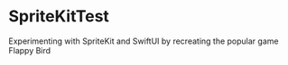 # SpriteKitTest

Experimenting with SpriteKit and SwiftUI by recreating the popular game Flappy Bird
